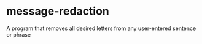 # message-redaction
A program that removes all desired letters from any user-entered sentence or phrase
